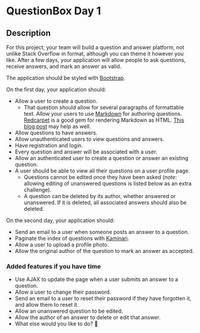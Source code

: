 # QuestionBox Day 1

## Description

For this project, your team will build a question and answer platform, not unlike Stack Overflow in format, although you can theme it however you like. After a few days, your application will allow people to ask questions, receive answers, and mark an answer as valid.

The application should be styled with [Bootstrap](https://getbootstrap.com/).

On the first day, your application should:

- Allow a user to create a question.
  - That question should allow for several paragraphs of formattable text. Allow your users to use [Markdown](https://en.wikipedia.org/wiki/Markdown) for authoring questions. [Redcarpet](https://github.com/vmg/redcarpet) is a good gem for rendering Markdown as HTML. [This blog post](https://richonrails.com/articles/rendering-markdown-with-redcarpet) may help as well.
- Allow questions to have answers.
- Allow unauthenticated users to view questions and answers.
- Have registration and login.
- Every question and answer will be associated with a user.
- Allow an authenticated user to create a question or answer an existing question.
- A user should be able to view all their questions on a user profile page.
  - Questions cannot be edited once they have been asked (_note_: allowing editing of unanswered questions is listed below as an extra challenge).
  - A question can be deleted by its author, whether answered or unanswered. If it is deleted, all associated answers should also be deleted.

On the second day, your application should:

- Send an email to a user when someone posts an answer to a question.
- Paginate the index of questions with [Kaminari](https://github.com/kaminari/kaminari).
- Allow a user to upload a profile photo.
- Allow the original author of the question to mark an answer as accepted.

### Added features if you have time

- Use AJAX to update the page when a user submits an answer to a question.
- Allow a user to change their password.
- Send an email to a user to reset their password if they have forgotten it, and allow them to reset it.
- Allow an unanswered question to be edited.
- Allow the author of an answer to delete or edit that answer.
- What else would you like to do? 🤔
